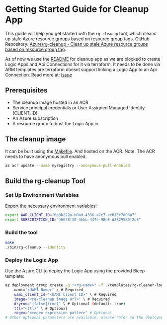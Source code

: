 # Getting Started Guide for Cleanup App
This guide will help you get started with the `rg-cleanup` tool, which cleans up stale Azure resource groups based on resource group tags. GitHub Repository: [Azure/rg-cleanup - Clean up stale Azure resource groups based on resource group tag](https://github.com/Azure/rg-cleanup/).

As of now we use the [README](https://github.com/Azure/rg-cleanup/blob/master/README.md) for cleanup app as we are blocked to create Logic Apps and Api Connections for it via terraform. It needs to be done via ARM templates are terraform doesnt support linking a Logic App to an Api Connection. Read more at: [Issue](https://github.com/hashicorp/terraform-provider-azurerm/pull/15797)

## Prerequisites

- The cleanup image hosted in an ACR 
- Service principal credentials or User Assigned Managed Identity (CLIENT_ID)
- An Azure subscription
- A resource group to host the Logic App in

## The cleanup image 

It can be built using the [Makefile](https://github.com/Azure/rg-cleanup/blob/master/Makefile). And hosted on the ACR. Note: The ACR needs to have anonymous pull enabled.

```sh
az acr update --name myregistry --anonymous-pull-enabled
```

## Build the rg-cleanup Tool
### Set Up Environment Variables

Export the necessary environment variables:

```sh
export AAD_CLIENT_ID="6e8b222a-b0ad-4336-a7e7-ec613c7d03a7"
export SUBSCRIPTION_ID="46678f10-4bbb-447e-98e8-d2829589f2d8"
```

### Build the tool

```sh
make
./bin/rg-cleanup --identity
```

### Deploy the Logic App

Use the Azure CLI to deploy the Logic App using the provided Bicep template:

```sh
az deployment group create -g "<rg-name>" -f ./templates/rg-cleaner-logic-app-uami.bicep --parameter \
    uami="<UAMI Name>" \ # Required
    uami_client_id="<UAMI Client ID>" \ # Required
    image="<rg-cleanup image url>" \ # Required
    dryrun="(false|true)" \ # Optional (default: true)
    ttl="<ttl>" \ # Optional
    regex="<regex expression patter>" # Optional
# Other optional parameters are available, please refer to the deployment bicep file.
```
